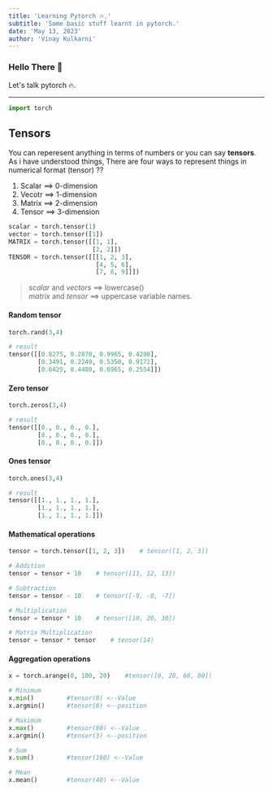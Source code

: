 ```yaml
---
title: 'Learning Pytorch 🔥.'
subtitle: 'Some basic stuff learnt in pytorch.'
date: 'May 13, 2023'
author: 'Vinay Kulkarni'
---
```


### Hello There 🐼

Let's talk pytorch 🔥.

---

```python
import torch
```

## Tensors

You can reperesent anything in terms of numbers or you can say **tensors**. As i have understood things, There are four ways to represent things in numerical format (tensor) ??

1. Scalar ==> 0-dimension
2. Vecotr ==> 1-dimension
3. Matrix ==> 2-dimension
4. Tensor ==> 3-dimension

```python
scalar = torch.tensor(1)
vector = torch.tensor([1])
MATRIX = torch.tensor([[1, 1],
                       [2, 2]])
TENSOR = torch.tensor([[[1, 2, 3],
                        [4, 5, 6],
                        [7, 8, 9]]])
```

> _scalar_ and _vectors_ ==> lowercase() <br/> _matrix_ and _tensor_ ==> uppercase variable names.

#### **Random tensor**

```python
torch.rand(3,4)

# result
tensor([[0.8275, 0.2870, 0.9965, 0.4298],
        [0.3491, 0.2249, 0.5350, 0.9172],
        [0.8425, 0.4480, 0.6965, 0.2554]])
```

#### **Zero tensor**

```python
torch.zeros(3,4)

# result
tensor([[0., 0., 0., 0.],
        [0., 0., 0., 0.],
        [0., 0., 0., 0.]])
```

#### **Ones tensor**

```python
torch.ones(3,4)

# result
tensor([[1., 1., 1., 1.],
        [1., 1., 1., 1.],
        [1., 1., 1., 1.]])
```

#### **Mathematical operations**

```python
tensor = torch.tensor([1, 2, 3])    # tensor([1, 2, 3])

# Addition
tensor = tensor + 10    # tensor([11, 12, 13])

# Subtraction
tensor = tensor - 10    # tensor([-9, -8, -7])

# Multiplication
tensor = tensor * 10    # tensor([10, 20, 30])

# Matrix Multiplication
tensor = tensor * tensor    # tensor(14)
```


#### **Aggregation operations**

```python
x = torch.arange(0, 100, 20)    #tensor([0, 20, 60, 80])

# Minimum
x.min()         #tensor(0) <--Value
x.argmin()      #tensor(0) <--position

# Maximum
x.max()         #tensor(80) <--Value
x.argmin()      #tensor(3) <--position

# Sum
x.sum()         #tensor(160) <--Value

# Mean
x.mean()        #tensor(40) <--Value
```